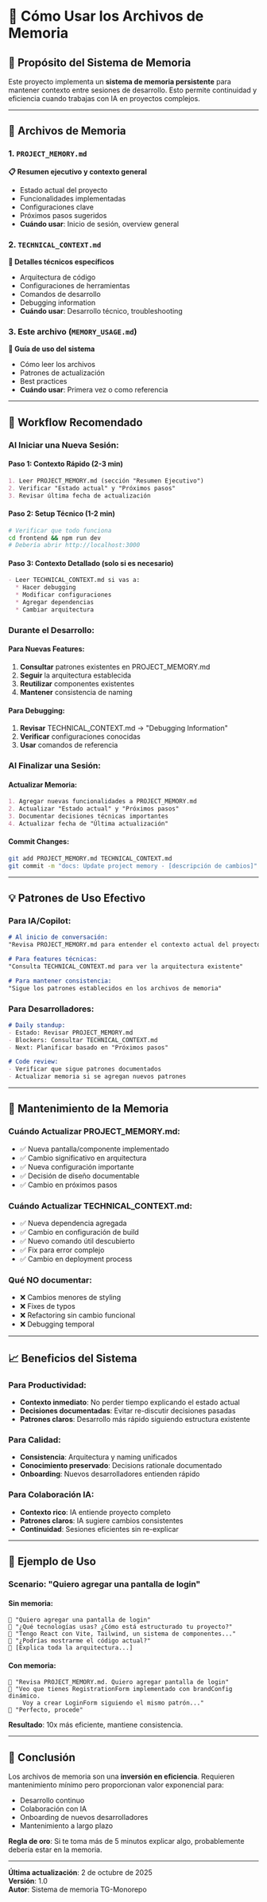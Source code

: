 # 📖 Cómo Usar los Archivos de Memoria

## 🎯 Propósito del Sistema de Memoria

Este proyecto implementa un **sistema de memoria persistente** para mantener contexto entre sesiones de desarrollo. Esto permite continuidad y eficiencia cuando trabajas con IA en proyectos complejos.

---

## 📁 Archivos de Memoria

### 1. `PROJECT_MEMORY.md` 
**📋 Resumen ejecutivo y contexto general**
- Estado actual del proyecto
- Funcionalidades implementadas  
- Configuraciones clave
- Próximos pasos sugeridos
- **Cuándo usar**: Inicio de sesión, overview general

### 2. `TECHNICAL_CONTEXT.md`
**🔧 Detalles técnicos específicos**
- Arquitectura de código
- Configuraciones de herramientas
- Comandos de desarrollo
- Debugging information
- **Cuándo usar**: Desarrollo técnico, troubleshooting

### 3. Este archivo (`MEMORY_USAGE.md`)
**📖 Guía de uso del sistema**
- Cómo leer los archivos
- Patrones de actualización
- Best practices
- **Cuándo usar**: Primera vez o como referencia

---

## 🚀 Workflow Recomendado

### Al Iniciar una Nueva Sesión:

#### Paso 1: Contexto Rápido (2-3 min)
```markdown
1. Leer PROJECT_MEMORY.md (sección "Resumen Ejecutivo")
2. Verificar "Estado actual" y "Próximos pasos"
3. Revisar última fecha de actualización
```

#### Paso 2: Setup Técnico (1-2 min)
```bash
# Verificar que todo funciona
cd frontend && npm run dev
# Debería abrir http://localhost:3000
```

#### Paso 3: Contexto Detallado (solo si es necesario)
```markdown
- Leer TECHNICAL_CONTEXT.md si vas a:
  * Hacer debugging
  * Modificar configuraciones
  * Agregar dependencias
  * Cambiar arquitectura
```

### Durante el Desarrollo:

#### Para Nuevas Features:
1. **Consultar** patrones existentes en PROJECT_MEMORY.md
2. **Seguir** la arquitectura establecida
3. **Reutilizar** componentes existentes
4. **Mantener** consistencia de naming

#### Para Debugging:
1. **Revisar** TECHNICAL_CONTEXT.md → "Debugging Information"
2. **Verificar** configuraciones conocidas
3. **Usar** comandos de referencia

### Al Finalizar una Sesión:

#### Actualizar Memoria:
```markdown
1. Agregar nuevas funcionalidades a PROJECT_MEMORY.md
2. Actualizar "Estado actual" y "Próximos pasos"
3. Documentar decisiones técnicas importantes
4. Actualizar fecha de "Última actualización"
```

#### Commit Changes:
```bash
git add PROJECT_MEMORY.md TECHNICAL_CONTEXT.md
git commit -m "docs: Update project memory - [descripción de cambios]"
```

---

## 💡 Patrones de Uso Efectivo

### Para IA/Copilot:
```markdown
# Al inicio de conversación:
"Revisa PROJECT_MEMORY.md para entender el contexto actual del proyecto"

# Para features técnicas:  
"Consulta TECHNICAL_CONTEXT.md para ver la arquitectura existente"

# Para mantener consistencia:
"Sigue los patrones establecidos en los archivos de memoria"
```

### Para Desarrolladores:
```markdown
# Daily standup:
- Estado: Revisar PROJECT_MEMORY.md
- Blockers: Consultar TECHNICAL_CONTEXT.md
- Next: Planificar basado en "Próximos pasos"

# Code review:
- Verificar que sigue patrones documentados
- Actualizar memoria si se agregan nuevos patrones
```

---

## 🔄 Mantenimiento de la Memoria

### Cuándo Actualizar PROJECT_MEMORY.md:
- ✅ Nueva pantalla/componente implementado
- ✅ Cambio significativo en arquitectura  
- ✅ Nueva configuración importante
- ✅ Decisión de diseño documentable
- ✅ Cambio en próximos pasos

### Cuándo Actualizar TECHNICAL_CONTEXT.md:
- ✅ Nueva dependencia agregada
- ✅ Cambio en configuración de build
- ✅ Nuevo comando útil descubierto
- ✅ Fix para error complejo
- ✅ Cambio en deployment process

### Qué NO documentar:
- ❌ Cambios menores de styling
- ❌ Fixes de typos
- ❌ Refactoring sin cambio funcional
- ❌ Debugging temporal

---

## 📈 Beneficios del Sistema

### Para Productividad:
- **Contexto inmediato**: No perder tiempo explicando el estado actual
- **Decisiones documentadas**: Evitar re-discutir decisiones pasadas
- **Patrones claros**: Desarrollo más rápido siguiendo estructura existente

### Para Calidad:
- **Consistencia**: Arquitectura y naming unificados
- **Conocimiento preservado**: Decisions rationale documentado
- **Onboarding**: Nuevos desarrolladores entienden rápido

### Para Colaboración IA:
- **Contexto rico**: IA entiende proyecto completo
- **Patrones claros**: IA sugiere cambios consistentes
- **Continuidad**: Sesiones eficientes sin re-explicar

---

## 🎯 Ejemplo de Uso

### Scenario: "Quiero agregar una pantalla de login"

#### Sin memoria:
```
👤 "Quiero agregar una pantalla de login"
🤖 "¿Qué tecnologías usas? ¿Cómo está estructurado tu proyecto?"
👤 "Tengo React con Vite, Tailwind, un sistema de componentes..."
🤖 "¿Podrías mostrarme el código actual?"
👤 [Explica toda la arquitectura...]
```

#### Con memoria:
```
👤 "Revisa PROJECT_MEMORY.md. Quiero agregar pantalla de login"
🤖 "Veo que tienes RegistrationForm implementado con brandConfig dinámico. 
    Voy a crear LoginForm siguiendo el mismo patrón..."
👤 "Perfecto, procede"
```

**Resultado**: 10x más eficiente, mantiene consistencia.

---

## 🏁 Conclusión

Los archivos de memoria son una **inversión en eficiencia**. Requieren mantenimiento mínimo pero proporcionan valor exponencial para:

- Desarrollo continuo
- Colaboración con IA  
- Onboarding de nuevos desarrolladores
- Mantenimiento a largo plazo

**Regla de oro**: Si te toma más de 5 minutos explicar algo, probablemente debería estar en la memoria.

---

**Última actualización**: 2 de octubre de 2025  
**Versión**: 1.0  
**Autor**: Sistema de memoria TG-Monorepo